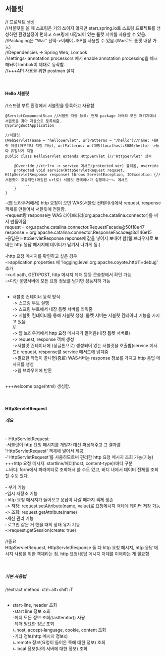 ## 서블릿

// 프로젝트 생성 <br/>
//서블릿을 쓸 때 스프링은 거의 쓰이지 않지만 start.spring.io로 스프링 프로젝트를 생성하면 환경설정이 편하고 스프링에 내장되어 있는 톰캣 서버를 사용할 수 있음. <br/>
//Packaging은 "War" 선택->이래야 JSP를 사용할 수 있음.(War로도 톰캣 내장 가능) <br/>
//Dependencies -> Spring Web, Lombok <br/>
//settings- annotation processors 에서 enable annotation processing을 체크해놔야 lombok이 제대로 동작함. <br/>
//+++API 사용을 위한 postman 설치 <br/>
 <br/>
 <br/>
  
#### Hello 서블릿

//스프링 부트 환경에서 서블릿을 등록하고 사용함 <br/>

```
@ServletComponentScan //서블릿 자동 등록: 현재 package 아래의 모든 패키지에서 서블릿을 찾아 자동으로 등록해줌.
@SpringBootApplication
```

```
//서블릿
@WebServlet(name = "helloServlet", urlPatterns = "/hello")//name: 서블릿 이름(아무거나 지정 가능), urlPatterns: url매핑(localhost:8080/hello) ->둘 다 유일하게 지정
public class HelloServlet extends HttpServlet {//'HttpServlet' 상속

    @Override //ctrl+o -> service 메서드(protected.ver) 불러옴, override
    protected void service(HttpServletRequest requset, HttpServletResponse response) throws ServletException, IOException {//서블릿이 호출되면(매핑된 url로) 서블릿 컨테이너가 실행하나ㅡㄴ 메서드
        ...
    }
}
```

-(웹 브라우저에서) http 요청이 오면 WAS(서블릿 컨테이너)에서 request, response 객체를 만들어서 서블릿에 전달함. <br/>
-request랑 response는 WAS 라이브러리(org.apache.catalina.connector)를 써서 만들어짐 <br/>
request = org.apache.catalina.connector.RequestFacade@50f18e47 <br/>
response = org.apache.catalina.connector.ResponseFacade@3d146e15 <br/>
-응답은 HttpServletResponse reponse에 값을 넣어서 보내야 함(웹 브라우저로 보내는 http 응답 메시지에 데이터가 담겨서 나가게 됨.) <br/>
 <br/>
-http 요청 메시지를 확인하고 싶은 경우 <br/>
->application.properties 에 'logging.level.org.apache.coyote.http11=debug' 추가 <br/>
->url path, GET/POST, http 메시지 헤더 등등 콘솔창에서 확인 가능 <br/>
->다만 운영서버에 모든 요청 정보를 남기면 성능저하 가능 <br/>
 <br/>
 
- 서블릿 컨테이너 동작 방식 <br/>
-> 스프링 부트 실행 <br/>
-> 스프링 부트에서 내장 톰켓 서버를 띄워줌 <br/>
-> 서블릿 컨테이너를 통해 서블릿 생성: 톰켓 서버는 서블릿 컨테이너 기능을 가지고 있음 <br/>
// <br/>
-> 웹 브라우저에서 http 요청 메시지가 들어옴(내장 톰켓 서버로) <br/>
-> request, response 객체 생성 <br/>
->서블릿 컨테이너에 (싱글톤으로) 생성되어 있는 서블릿을 호출함(service 메서드): request, response를 service 메서드에 넘겨줌 <br/>
->필요한 작업이 끝나면(종료) WAS서버는 response 정보를 가지고 http 응답 메시지를 생성 <br/>
->웹 브라우저에 반환 <br/>
 <br/>
+++welcome page(html) 생성함. <br/>
 <br/>
 <br/>
 
#### HttpServletRequest

##### 개요
 <br/>
- HttpServletRequest: <br/>
-서블릿이 http 요청 메시지를 개발자 대신 파싱해주고 그 결과를 'HttpServletRequest' 객체에 넣어서 제공. <br/>
-'HttpServletRequest'를 사용하므로써 편리한 http 요청 메시지 조회 가능(기능) <br/>
+++http 요청 메시지: startline/헤더(host, content-type)/바디 구분 <br/>
ㄴ바디: form에서 파라미터로 조회해서 쓸 수도 있고, 바디 내에서 데이터 전체를 조회할 수도 있다.  <br/>
 <br/>
- 부가 기능 <br/>
-임시 저장소 기능 <br/>
: http 요청 메시지가 들어오고 응답이 나갈 때까지 객체 생존 <br/>
-> 저장: request.setAttribute(name, value)로 요청메시지 객체에 데이터 저장 가능 <br/>
-> 조회: request.getAttribute(name) <br/>
-세션 관리 기능 <br/>
: 로그인 같은 거 했을 때의 상태 유지 기능 <br/>
->request.getSession(create: true) <br/>
 <br/>
//중요 <br/>
HttpServletRequest, HttpServletResponse 둘 다 http 요청 메시지, http 응답 메시지 사용을 위한 객체라는 점. http 요청/응답 메시지 자체를 이해하는 게 필요함 <br/>
 <br/>
 <br/>
 
##### 기본 사용법

//extract method: ctrl+alt+shift+T <br/>
 <br/>
- start-line, header 조회 <br/>
-start line 정보 조회 <br/>
-헤더 모든 정보 조회//asIterator() 사용 <br/>
-헤더 필요한 정보 조회 <br/>
ㄴhost, accept-language, cookie, content 조회 <br/>
-기타 정보(http 메시지 정보x) <br/>
ㄴremote 정보(요청이 들어온 쪽에 대한 정보) 조회 <br/>
ㄴlocal 정보(나의 서버에 대한 정보) 조회 <br/>
 <br/>
  <br/>
